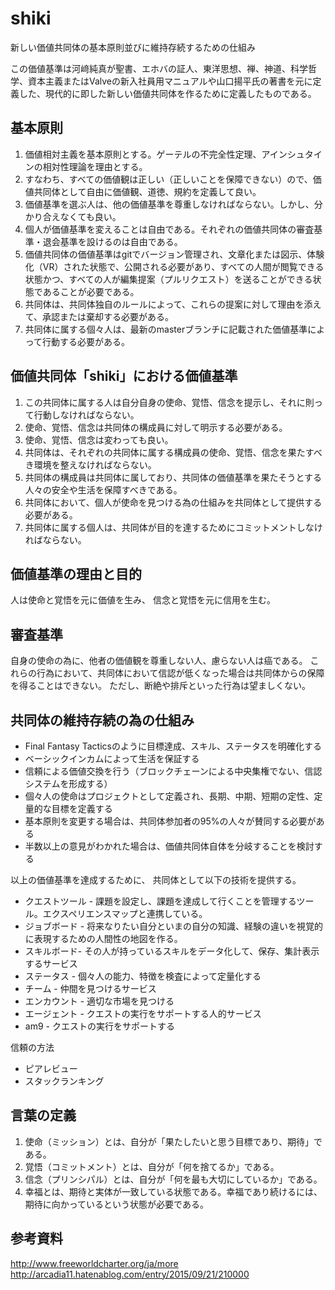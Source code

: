 # shiki
新しい価値共同体の基本原則並びに維持存続するための仕組み

この価値基準は河﨑純真が聖書、エホバの証人、東洋思想、禅、神道、科学哲学、資本主義またはValveの新入社員用マニュアルや山口揚平氏の著書を元に定義した、現代的に即した新しい価値共同体を作るために定義したものである。

## 基本原則

1. 価値相対主義を基本原則とする。ゲーテルの不完全性定理、アインシュタインの相対性理論を理由とする。
1. すなわち、すべての価値観は正しい（正しいことを保障できない）ので、価値共同体として自由に価値観、道徳、規約を定義して良い。
1. 価値基準を選ぶ人は、他の価値基準を尊重しなければならない。しかし、分かり合えなくても良い。
1. 個人が価値基準を変えることは自由である。それぞれの価値共同体の審査基準・退会基準を設けるのは自由である。
1. 価値共同体の価値基準はgitでバージョン管理され、文章化または図示、体験化（VR）された状態で、公開される必要があり、すべての人間が閲覧できる状態かつ、すべての人が編集提案（プルリクエスト）を送ることができる状態であることが必要である。
1. 共同体は、共同体独自のルールによって、これらの提案に対して理由を添えて、承認または棄却する必要がある。
1. 共同体に属する個々人は、最新のmasterブランチに記載された価値基準によって行動する必要がある。

## 価値共同体「shiki」における価値基準

1. この共同体に属する人は自分自身の使命、覚悟、信念を提示し、それに則って行動しなければならない。
1. 使命、覚悟、信念は共同体の構成員に対して明示する必要がある。
1. 使命、覚悟、信念は変わっても良い。
1. 共同体は、それぞれの共同体に属する構成員の使命、覚悟、信念を果たすべき環境を整えなければならない。
1. 共同体の構成員は共同体に属しており、共同体の価値基準を果たそうとする人々の安全や生活を保障すべきである。
1. 共同体において、個人が使命を見つける為の仕組みを共同体として提供する必要がある。
1. 共同体に属する個人は、共同体が目的を達するためにコミットメントしなければならない。

## 価値基準の理由と目的

人は使命と覚悟を元に価値を生み、
信念と覚悟を元に信用を生む。

## 審査基準

自身の使命の為に、他者の価値観を尊重しない人、慮らない人は癌である。
これらの行為において、共同体において信認が低くなった場合は共同体からの保障を得ることはできない。
ただし、断絶や排斥といった行為は望ましくない。

## 共同体の維持存続の為の仕組み

- Final Fantasy Tacticsのように目標達成、スキル、ステータスを明確化する
- ベーシックインカムによって生活を保証する
- 信頼による価値交換を行う（ブロックチェーンによる中央集権でない、信認システムを形成する）
- 個々人の使命はプロジェクトとして定義され、長期、中期、短期の定性、定量的な目標を定義する
- 基本原則を変更する場合は、共同体参加者の95%の人々が賛同する必要がある
- 半数以上の意見がわかれた場合は、価値共同体自体を分岐することを検討する

以上の価値基準を達成するために、
共同体として以下の技術を提供する。

- クエストツール - 課題を設定し、課題を達成して行くことを管理するツール。エクスペリエンスマップと連携している。
- ジョブボード - 将来なりたい自分といまの自分の知識、経験の違いを視覚的に表現するための人間性の地図を作る。
- スキルボード- その人が持っているスキルをデータ化して、保存、集計表示するサービス
- ステータス - 個々人の能力、特徴を検査によって定量化する
- チーム - 仲間を見つけるサービス
- エンカウント - 適切な市場を見つける
- エージェント - クエストの実行をサポートする人的サービス
- am9 - クエストの実行をサポートする

信頼の方法

- ピアレビュー
- スタックランキング


## 言葉の定義

1. 使命（ミッション）とは、自分が「果たしたいと思う目標であり、期待」である。
1. 覚悟（コミットメント）とは、自分が「何を捨てるか」である。
1. 信念（プリンシパル）とは、自分が「何を最も大切にしているか」である。
1. 幸福とは、期待と実体が一致している状態である。幸福であり続けるには、期待に向かっているという状態が必要である。

## 参考資料

http://www.freeworldcharter.org/ja/more
http://arcadia11.hatenablog.com/entry/2015/09/21/210000
